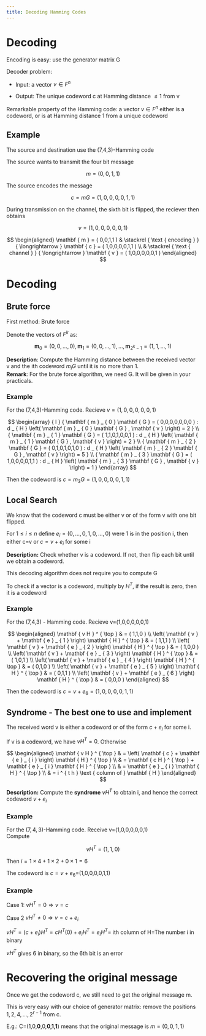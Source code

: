 ```yaml
---
title: Decoding Hamming Codes
---
```


# Decoding

Encoding is easy: use the generator matrix G

Decoder problem:

- Input: a vector $v\in F^n$

- Output: The unique codeword c at Hamming distance $\leqslant 1$ from
  v

Remarkable property of the Hamming code: a vector $v\in F^n$ either is a
codeword, or is at Hamming distance 1 from a unique codeword

## Example

The source and destination use the (7,4,3)-Hamming code

The source wants to transmit the four bit message

$$
m=(0,0,1,1)
$$

The source encodes the message

$$
c=mG=(1,0,0,0,0,1,1)
$$

During transmission on the channel, the sixth bit is flipped, the reciever then obtains

$$
v=(1,0,0,0,0,0,1)
$$

$$
\begin{aligned} \mathbf { m } = ( 0,0,1,1 ) & \stackrel { \text { encoding } } { \longrightarrow } \mathbf { c } = ( 1,0,0,0,0,1,1 ) \\ & \stackrel { \text { channel } } { \longrightarrow } \mathbf { v } = ( 1,0,0,0,0,0,1 ) \end{aligned}
$$

# Decoding

## Brute force

First method: Brute force

Denote the vectors of $F^k$ as:

$$
\mathbf { m } _ { 0 } = ( 0,0 , \ldots , 0 ) , \mathbf { m } _ { 1 } = ( 0,0 , \ldots , 1 ) , \ldots , \mathbf { m } _ { 2 ^ { k } - 1 } = ( 1,1 , \ldots , 1 )
$$

**Description**: Compute the Hamming distance between the received
vector v and the ith codeword $m_iG$ until it is no more than 1.\
**Remark**: For the brute force algorithm, we need G. It will be given
in your practicals.

### Example

For the (7,4,3)-Hamming code. Recieve $v=(1,0,0,0,0,0,1)$

$$
\begin{array} { l } { \mathbf { m } _ { 0 } \mathbf { G } = ( 0,0,0,0,0,0,0 ) : d _ { H } \left( \mathbf { m } _ { 0 } \mathbf { G } , \mathbf { v } \right) = 2 } \\ { \mathbf { m } _ { 1 } \mathbf { G } = ( 1,1,0,1,0,0,1 ) : d _ { H } \left( \mathbf { m } _ { 1 } \mathbf { G } , \mathbf { v } \right) = 2 } \\ { \mathbf { m } _ { 2 } \mathbf { G } = ( 0,1,0,1,0,1,0 ) : d _ { H } \left( \mathbf { m } _ { 2 } \mathbf { G } , \mathbf { v } \right) = 5 } \\ { \mathbf { m } _ { 3 } \mathbf { G } = ( 1,0,0,0,0,1,1 ) : d _ { H } \left( \mathbf { m } _ { 3 } \mathbf { G } , \mathbf { v } \right) = 1 } \end{array}
$$

Then the codeword is $c=m_3G=(1,0,0,0,0,1,1)$

## Local Search

We know that the codeword c must be either v or of the form v with one
bit flipped.

For $1\leqslant i\leqslant n$ define $e_i=(0,...,0,1,0,...,0)$ were 1 is
in the position i, then either c=v or $c=v+e_i$ for some i

**Description:** Check whether v is a codeword. If not, then flip each
bit until we obtain a codeword.

This decoding algorithm does not require you to compute G

To check if a vector is a codeword, multiply by $H^T$, if the result is
zero, then it is a codeword

### Example

For the (7,4,3) - Hamming code. Recieve v=(1,0,0,0,0,0,1)

$$
\begin{aligned} \mathbf { v H } ^ { \top } & = ( 1,1,0 ) \\ \left( \mathbf { v } + \mathbf { e } _ { 1 } \right) \mathbf { H } ^ { \top } & = ( 1,1,1 ) \\ \left( \mathbf { v } + \mathbf { e } _ { 2 } \right) \mathbf { H } ^ { \top } & = ( 1,0,0 ) \\ \left( \mathbf { v } + \mathbf { e } _ { 3 } \right) \mathbf { H } ^ { \top } & = ( 1,0,1 ) \\ \left( \mathbf { v } + \mathbf { e } _ { 4 } \right) \mathbf { H } ^ { \top } & = ( 0,1,0 ) \\ \left( \mathbf { v } + \mathbf { e } _ { 5 } \right) \mathbf { H } ^ { \top } & = ( 0,1,1 ) \\ \left( \mathbf { v } + \mathbf { e } _ { 6 } \right) \mathbf { H } ^ { \top } & = ( 0,0,0 ) \end{aligned}
$$

Then the codeword is $c=v+e_6=(1,0,0,0,0,1,1)$

## Syndrome - The best one to use and implement

The received word v is either a codeword or of the form $c+e_i$ for some i.

If v is a codeword, we have $vH^T=0$. Otherwise

$$
\begin{aligned} \mathbf { v H } ^ { \top } & = \left( \mathbf { c } + \mathbf { e } _ { i } \right) \mathbf { H } ^ { \top } \\ & = \mathbf { c H } ^ { \top } + \mathbf { e } _ { i } \mathbf { H } ^ { \top } \\ & = \mathbf { e } _ { i } \mathbf { H } ^ { \top } \\ & = i ^ { t h } \text { column of } \mathbf { H } \end{aligned}
$$

**Description:** Compute the **syndrome** $vH^T$ to obtain i, and hence
the correct codeword $v+e_i$

### Example

For the $(7,4,3)$-Hamming code. Receive v=(1,0,0,0,0,0,1)\
Compute

$$
vH^T=(1,1,0)
$$

Then $i=1\times 4+ 1\times 2+0\times1=6$

The codeword is $c=v+e_6$=(1,0,0,0,0,1,1)

### Example

Case 1: $vH^T=0\Rightarrow v=c$

Case 2 $vH^T\neq 0\Rightarrow v=c+e_i$

$vH^T=(c+e_i)H^T=cH^T(0)+e_iH^T=e_iH^T=$ ith column of H=The number i in
binary

$vH^T$ gives 6 in binary, so the 6th bit is an error

# Recovering the original message

Once we get the codeword c, we still need to get the original message
m.

This is very easy with our choice of generator matrix: remove the
positions $1,2,4,...,2^{r-1}$ from c.

E.g.: C=(1,0,**0**,0,**0,1,1**) means that the original message is
$m=(0,0,1,1)$
